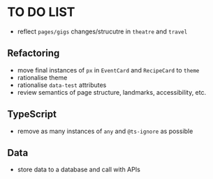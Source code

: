 # TO DO LIST

- reflect `pages/gigs` changes/strucutre in `theatre` and `travel`

## Refactoring

- move final instances of `px` in `EventCard` and `RecipeCard` to `theme`
- rationalise theme
- rationalise `data-test` attributes
- review semantics of page structure, landmarks, accessibility, etc.

## TypeScript

- remove as many instances of `any` and `@ts-ignore` as possible


## Data

- store data to a database and call with APIs
